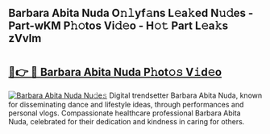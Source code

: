 ## Barbara Abita Nuda O𝚗𝚕yf𝚊ns L𝚎a𝚔ed N𝚞𝚍es - Part-wKM P𝚑𝚘tos Vi𝚍𝚎o - H𝚘𝚝 Part L𝚎a𝚔s zVvlm

# <h2><a href="http://kf8m4k.oniu.top/?m=Barbara+Abita+Nuda">🔗👉 🔴 Barbara Abita Nuda P𝚑ot𝚘𝚜 V𝚒d𝚎o</a></h2>

[![Barbara Abita Nuda Nu𝚍e𝚜](https://i.imgur.com/0qMVB7G.gif)](http://kf8m4k.oniu.top/?m=Barbara+Abita+Nuda)
Digital trendsetter Barbara Abita Nuda, known for disseminating dance and lifestyle ideas, through performances and personal vlogs. Compassionate healthcare professional Barbara Abita Nuda, celebrated for their dedication and kindness in caring for others.  
